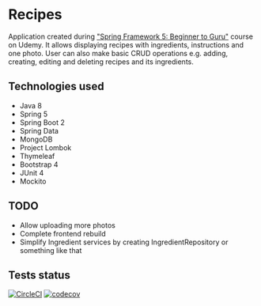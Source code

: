 # Recipes
Application created during ["Spring Framework 5: Beginner to Guru"](https://www.udemy.com/spring-framework-5-beginner-to-guru/learn/v4/) course on Udemy.
It allows displaying recipes with ingredients, instructions and one photo. User
can also make basic CRUD operations e.g. adding, creating, editing and deleting
recipes and its ingredients.

## Technologies used
- Java 8
- Spring 5
- Spring Boot 2
- Spring Data
- MongoDB
- Project Lombok 
- Thymeleaf
- Bootstrap 4
- JUnit 4
- Mockito 

## TODO
- Allow uploading more photos
- Complete frontend rebuild
- Simplify Ingredient services by creating IngredientRepository or something like that  

## Tests status
[![CircleCI](https://circleci.com/gh/karolgrudzinski/recipes-udemy-course/tree/mongodb.svg?style=svg)](https://circleci.com/gh/karolgrudzinski/recipes-udemy-course/tree/mongodb)
[![codecov](https://codecov.io/gh/karolgrudzinski/recipes-udemy-course/branch/mongodb/graph/badge.svg)](https://codecov.io/gh/karolgrudzinski/recipes-udemy-course/branch/mongodb)
